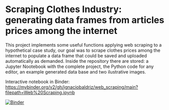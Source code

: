 # Scraping Clothes Industry: generating data frames from articles prices among the internet

This project implements some useful functions applying web scraping to a hypothetical case study, our goal was to scrape clothes prices among the internet to populate a data frame that could be saved and uploaded automatically as demanded. Inside the repository there are stored: a Jupyter Nootebook with the complete project, the Python code for any editor, an example generated data base and two ilustrative images.

Interactive notebook in Binder: https://mybinder.org/v2/gh/ignaciobaldriz/web_scraping/main?filepath=Web%20Scraping.ipynb

[![Binder](https://mybinder.org/badge_logo.svg)](https://mybinder.org/v2/gh/ignaciobaldriz/web_scraping/main?filepath=Web%20Scraping.ipynb)
